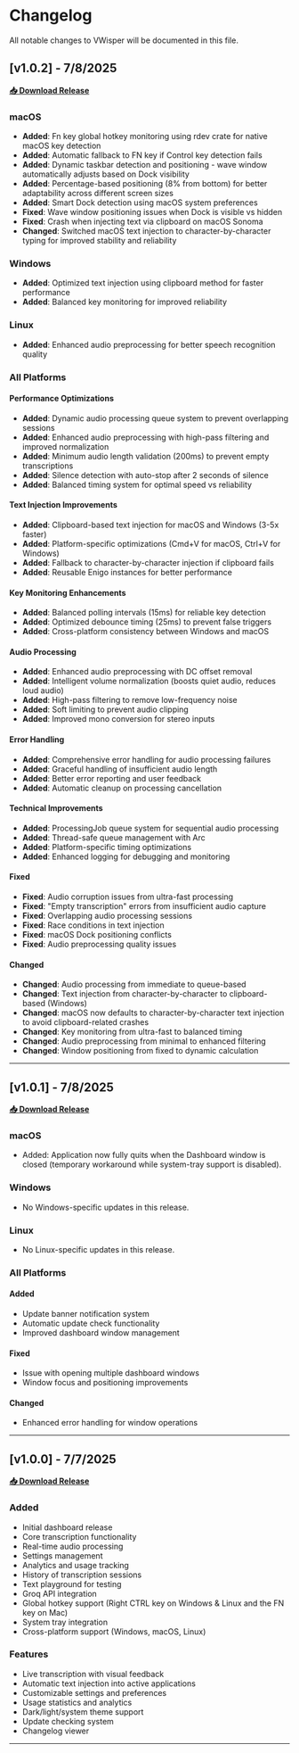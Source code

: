 # Changelog

All notable changes to VWisper will be documented in this file.

## [v1.0.2] - 7/8/2025
**[📥 Download Release](https://github.com/xptea/VWisper/releases/tag/1.0.2)**

### macOS
- **Added**: Fn key global hotkey monitoring using rdev crate for native macOS key detection
- **Added**: Automatic fallback to FN key if Control key detection fails
- **Added**: Dynamic taskbar detection and positioning - wave window automatically adjusts based on Dock visibility
- **Added**: Percentage-based positioning (8% from bottom) for better adaptability across different screen sizes
- **Added**: Smart Dock detection using macOS system preferences
- **Fixed**: Wave window positioning issues when Dock is visible vs hidden
- **Fixed**: Crash when injecting text via clipboard on macOS Sonoma
- **Changed**: Switched macOS text injection to character-by-character typing for improved stability and reliability

### Windows
- **Added**: Optimized text injection using clipboard method for faster performance
- **Added**: Balanced key monitoring for improved reliability

### Linux
- **Added**: Enhanced audio preprocessing for better speech recognition quality

### All Platforms
#### Performance Optimizations
- **Added**: Dynamic audio processing queue system to prevent overlapping sessions
- **Added**: Enhanced audio preprocessing with high-pass filtering and improved normalization
- **Added**: Minimum audio length validation (200ms) to prevent empty transcriptions
- **Added**: Silence detection with auto-stop after 2 seconds of silence
- **Added**: Balanced timing system for optimal speed vs reliability

#### Text Injection Improvements
- **Added**: Clipboard-based text injection for macOS and Windows (3-5x faster)
- **Added**: Platform-specific optimizations (Cmd+V for macOS, Ctrl+V for Windows)
- **Added**: Fallback to character-by-character injection if clipboard fails
- **Added**: Reusable Enigo instances for better performance

#### Key Monitoring Enhancements
- **Added**: Balanced polling intervals (15ms) for reliable key detection
- **Added**: Optimized debounce timing (25ms) to prevent false triggers
- **Added**: Cross-platform consistency between Windows and macOS

#### Audio Processing
- **Added**: Enhanced audio preprocessing with DC offset removal
- **Added**: Intelligent volume normalization (boosts quiet audio, reduces loud audio)
- **Added**: High-pass filtering to remove low-frequency noise
- **Added**: Soft limiting to prevent audio clipping
- **Added**: Improved mono conversion for stereo inputs

#### Error Handling
- **Added**: Comprehensive error handling for audio processing failures
- **Added**: Graceful handling of insufficient audio length
- **Added**: Better error reporting and user feedback
- **Added**: Automatic cleanup on processing cancellation

#### Technical Improvements
- **Added**: ProcessingJob queue system for sequential audio processing
- **Added**: Thread-safe queue management with Arc
- **Added**: Platform-specific timing optimizations
- **Added**: Enhanced logging for debugging and monitoring

#### Fixed
- **Fixed**: Audio corruption issues from ultra-fast processing
- **Fixed**: "Empty transcription" errors from insufficient audio capture
- **Fixed**: Overlapping audio processing sessions
- **Fixed**: Race conditions in text injection
- **Fixed**: macOS Dock positioning conflicts
- **Fixed**: Audio preprocessing quality issues

#### Changed
- **Changed**: Audio processing from immediate to queue-based
- **Changed**: Text injection from character-by-character to clipboard-based (Windows)
- **Changed**: macOS now defaults to character-by-character text injection to avoid clipboard-related crashes
- **Changed**: Key monitoring from ultra-fast to balanced timing
- **Changed**: Audio preprocessing from minimal to enhanced filtering
- **Changed**: Window positioning from fixed to dynamic calculation

---

## [v1.0.1] - 7/8/2025
**[📥 Download Release](https://github.com/xptea/VWisper/releases/tag/1.0.1)**

### macOS
- Added: Application now fully quits when the Dashboard window is closed (temporary workaround while system-tray support is disabled).

### Windows
- No Windows-specific updates in this release.

### Linux
- No Linux-specific updates in this release.

### All Platforms
#### Added
- Update banner notification system
- Automatic update check functionality
- Improved dashboard window management

#### Fixed
- Issue with opening multiple dashboard windows
- Window focus and positioning improvements

#### Changed
- Enhanced error handling for window operations

---

## [v1.0.0] - 7/7/2025
**[📥 Download Release](https://github.com/xptea/VWisper/releases/tag/1.0.0)**

### Added
- Initial dashboard release
- Core transcription functionality
- Real-time audio processing
- Settings management
- Analytics and usage tracking
- History of transcription sessions
- Text playground for testing
- Groq API integration
- Global hotkey support (Right CTRL key on Windows & Linux and the FN key on Mac)
- System tray integration
- Cross-platform support (Windows, macOS, Linux)

### Features
- Live transcription with visual feedback
- Automatic text injection into active applications
- Customizable settings and preferences
- Usage statistics and analytics
- Dark/light/system theme support
- Update checking system
- Changelog viewer

---